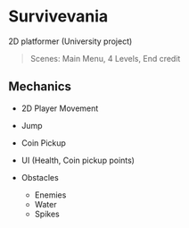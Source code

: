 # Survivevania
2D platformer (University project)
 
> Scenes: Main Menu, 4 Levels, End credit

## Mechanics
- 2D Player Movement
- Jump
- Coin Pickup

- UI (Health, Coin pickup points)
- Obstacles
  - Enemies
  - Water
  - Spikes
